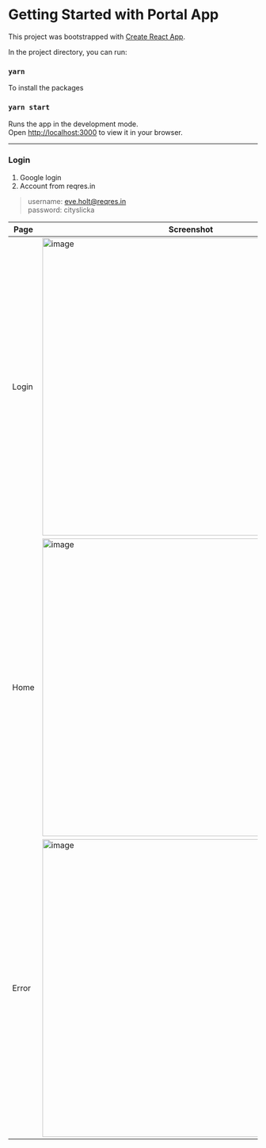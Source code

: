 # Getting Started with Portal App

This project was bootstrapped with [Create React App](https://github.com/facebook/create-react-app).

In the project directory, you can run:
### `yarn`
To install the packages

### `yarn start`

Runs the app in the development mode.\
Open [http://localhost:3000](http://localhost:3000) to view it in your browser.

---

### Login 
1. Google login
2. Account from reqres.in
>username: eve.holt@reqres.in\
>password: cityslicka


|Page|Screenshot|
|---|---|
|Login|<img width="600" alt="image" src="https://user-images.githubusercontent.com/123918612/215385434-a5c688c2-454b-4e88-af7a-afd9f0b7f256.png">|
|Home|<img width="600" alt="image" src="https://user-images.githubusercontent.com/123918612/215408434-93f5a672-97d9-4544-bdd7-4daf73c46a36.png">|
|Error|<img width="600" alt="image" src="https://user-images.githubusercontent.com/123918612/215408535-e3d1fb26-ec6d-458b-aa93-e7341c6d112f.png">|


